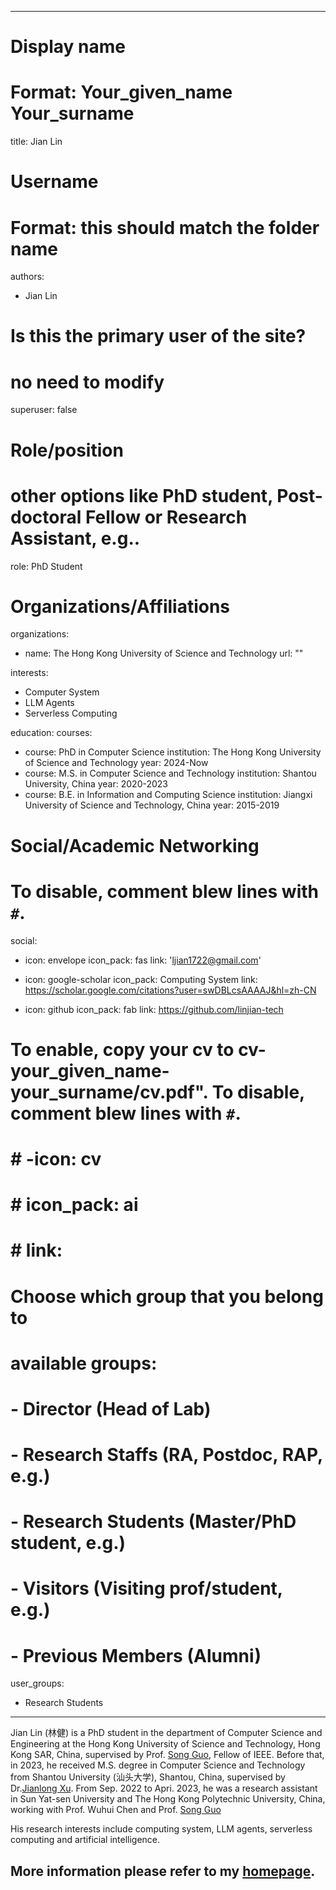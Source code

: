 
---
# Display name
# Format: Your_given_name Your_surname 
title: Jian Lin

# Username
# Format: this should match the folder name
authors:
- Jian Lin

# Is this the primary user of the site?
# no need to modify 
superuser: false

# Role/position
# other options like PhD student, Post-doctoral Fellow or Research Assistant, e.g..
role: PhD Student

# Organizations/Affiliations
organizations:
- name: The Hong Kong University of Science and Technology
  url: ""

interests:
- Computer System
- LLM Agents
- Serverless Computing

education:
  courses:
  - course: PhD in Computer Science
    institution: The Hong Kong University of Science and Technology
    year: 2024-Now
  - course: M.S. in Computer Science and Technology
    institution: Shantou University, China
    year: 2020-2023
  - course: B.E. in Information and Computing Science
    institution: Jiangxi University of Science and Technology, China
    year: 2015-2019

# Social/Academic Networking
# To disable, comment blew lines with `#`.
social:
- icon: envelope
  icon_pack: fas
  link: 'ljian1722@gmail.com'

- icon: google-scholar
  icon_pack: Computing System
  link: https://scholar.google.com/citations?user=swDBLcsAAAAJ&hl=zh-CN

- icon: github
  icon_pack: fab
  link: https://github.com/linjian-tech

# To enable, copy your cv to cv-your_given_name-your_surname/cv.pdf". To disable, comment blew lines with `#`.
# # -icon: cv
# # icon_pack: ai
# # link:

# Choose which group that you belong to
#  available groups:
#  - Director (Head of Lab)
#  - Research Staffs (RA, Postdoc, RAP, e.g.)
#  - Research Students (Master/PhD student, e.g.)
#  - Visitors (Visiting prof/student, e.g.)
#  - Previous Members (Alumni)
user_groups:
- Research Students
---

Jian Lin (林健) is a PhD student in the department of Computer Science and Engineering at the Hong Kong University of Science and Technology, Hong Kong SAR, China, supervised by Prof. [Song Guo](https://cse.hkust.edu.hk/admin/people/faculty/profile/songguo), Fellow of IEEE. Before that,  in 2023, he received M.S. degree in Computer Science and Technology from Shantou University (汕头大学), Shantou, China, supervised by Dr.[Jianlong Xu](https://eng.stu.edu.cn/info/1082/1784.htm). From Sep. 2022 to Apri. 2023, he was a research assistant in Sun Yat-sen University and The Hong Kong Polytechnic University, China, working with Prof. Wuhui Chen and Prof. [Song Guo](https://cse.hkust.edu.hk/admin/people/faculty/profile/songguo)

His research interests include computing system, LLM agents, serverless computing and artificial intelligence.

More information please refer to my [homepage](https://linjian-tech.github.io/). 
---

